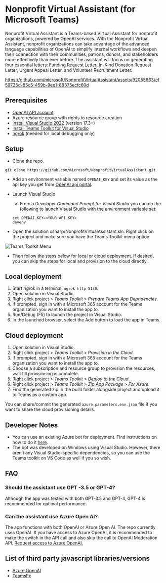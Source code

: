 # Nonprofit Virtual Assistant (for Microsoft Teams)

Nonprofit Virtual Assistant is a Teams-based Virtual Assistant for nonprofit organizations, powered by OpenAI services. With the Nonprofit Virtual Assistant, nonprofit organizations can take advantage of the advanced language capabilities of OpenAI to simplify internal workflows and deepen their connection with their communities, patrons, donors, and stakeholders more effectively than ever before.
The assistant will focus on generating four essential letters: Funding Request Letter, In-Kind Donation Request Letter, Urgent Appeal Letter, and Volunteer Recruitment Letter.

https://github.com/microsoft/NonprofitVirtualAssistant/assets/92055663/ef59725d-85c5-459b-9ee1-88375ecfc60d

## Prerequisites

- [OpenAI API account](https://platform.openai.com/signup)
- Azure resource group with rights to resource creation
- [Install Visual Studio 2022](https://visualstudio.microsoft.com/downloads/) (version 17.3+)
- [Install Teams Toolkit for Visual Studio](https://learn.microsoft.com/en-us/microsoftteams/platform/toolkit/install-teams-toolkit?tabs=vscode&pivots=visual-studio)
- [ngrok](https://ngrok.com/download) (needed for local debugging only)

## Setup

- Clone the repo. 

```
git clone https://github.com/microsoft/NonprofitVirtualAssistant.git
```

- Add an environment variable named `OPENAI_KEY` and set its value as the api key you get from [OpenAI api portal](https://platform.openai.com/account/api-keys). 

- Launch Visual Studio

    - From a _Developer Command Prompt for Visual Studio_ you can do the following to launch Visual Studio with the environment variable set:
    
    ```
    set OPENAI_KEY=<YOUR API KEY>
    devenv
    ```

- Open the solution csharp/NonprofitVirtualAssistant.sln. Right click on the project and make sure you have the Teams Toolkit menu option:

![Teams Toolkit Menu](NonprofitVirtualAssistant/images/TeamsToolkitMenu.png)

- Then follow the steps below for local or cloud deployment. If desired, you can skip the steps for local and provision to the cloud directly.

## Local deployment

1. Start ngrok in a terminal: `ngrok http 5130`.
2. Open solution in Visual Studio.
3. Right click project > _Teams Toolkit_ > _Prepare Teams App Depndencies_.
4. If prompted, sign in with a Microsoft 365 account for the Teams organization you want 
to install the app to.
5. Run/Debug (F5) to launch the project in Visual Studio.
6. In the launched browser, select the Add button to load the app in Teams.

## Cloud deployment

1. Open solution in Visual Studio.
2. Right click project > _Teams Toolkit_ > _Provision in the Cloud_.
3. If prompted, sign in with a Microsoft 365 account for the Teams organization you want 
to install the app to.
4. Choose a subscription and resource group to provision the resources, wait till provisioning is complete.
5. Right click project > _Teams Toolkit_ > _Deploy to the Cloud_.
6. Right click project > _Teams Toolkit_ > _Zip App Package_ > _For Azure_.
7. Find the generated zip in the _build_ folder alongside project and upload it to Teams as a custom app.

You can share/commit the generated `azure.parameters.env.json` file if you want to share the cloud provisioning details.

## Developer Notes

- You can use an existing Azure bot for deployment. Find instructions on how to do it [here](https://learn.microsoft.com/en-us/microsoftteams/platform/toolkit/provision?pivots=visual-studio#use-an-existing-azure-ad-app-for-your-teams-app-1).
- The bot was developed on Windows using Visual Studio. However, there aren’t any Visual Studio-specific dependencies, so you can use the Teams toolkit on VS Code as well if you so wish.

## FAQ
### Should the assistant use GPT -3.5 or GPT-4?
Although the app was tested with both GPT-3.5 and GPT-4, GPT-4 is recommended for optimal performance.

### Can the assistant use Azure Open AI?
The app functions with both OpenAI or Azure Open AI. The repo currently uses OpenAI. If you have access to Azure OpenAI, it is recommended to make the switch in the API call and also skip the call to OpenAI Moderation API.
[Request access to Azure OpenAI.](https://customervoice.microsoft.com/Pages/ResponsePage.aspx?id=v4j5cvGGr0GRqy180BHbR7en2Ais5pxKtso_Pz4b1_xUOFA5Qk1UWDRBMjg0WFhPMkIzTzhKQ1dWNyQlQCN0PWcu)

## List of third party javascript libraries/versions

- [Azure OpenAI](https://www.nuget.org/packages/Azure.AI.OpenAI)
- [TeamsFx](https://www.nuget.org/packages/Microsoft.TeamsFx)

